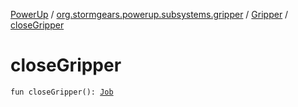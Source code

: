 [PowerUp](../../index.md) / [org.stormgears.powerup.subsystems.gripper](../index.md) / [Gripper](index.md) / [closeGripper](./close-gripper.md)

# closeGripper

`fun closeGripper(): `[`Job`](https://kotlin.github.io/kotlinx.coroutines/kotlinx-coroutines-core/kotlinx.coroutines.experimental/-job/index.html)
